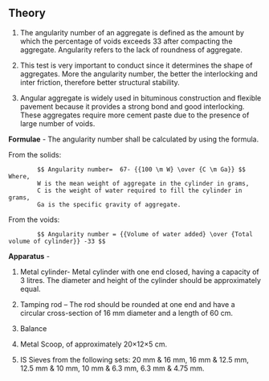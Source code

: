 ## Theory

1. The angularity number of an aggregate is defined as the amount by which the percentage of voids exceeds 33  after compacting the aggregate. Angularity refers to the lack of roundness of aggregate.

2. This test is very important to conduct since it determines the shape of aggregates. More the angularity number, the better the interlocking and inter friction, therefore better structural stability.

3. Angular aggregate is widely used in bituminous construction and flexible pavement because it provides a strong bond and good interlocking. These aggregates require more cement paste due to the presence of large number of voids.

**Formulae** - The angularity number shall be calculated by using the formula.

From the solids: 
```
        $$ Angularity number=  67- {{100 \m W} \over {C \m Ga}} $$
Where, 
        W is the mean weight of aggregate in the cylinder in grams,  
        C is the weight of water required to fill the cylinder in grams,  
        Ga is the specific gravity of aggregate.  
```  

From the voids: 
```
        $$ Angularity number = {{Volume of water added} \over {Total volume of cylinder}} -33 $$
```
              
**Apparatus** -

1. Metal cylinder- Metal cylinder with one end closed, having a capacity of 3 litres. The diameter and height of the cylinder should be approximately equal.  

2. Tamping rod – The rod should be rounded at one end and have a circular cross-section of 16 mm diameter and a length of 60 cm. 

3. Balance 

4. Metal Scoop, of approximately 20×12×5 cm.

5. IS Sieves from the following sets: 20 mm & 16 mm, 16 mm & 12.5 mm, 12.5 mm & 10 mm, 10 mm & 6.3 mm, 6.3 mm & 4.75 mm. 
